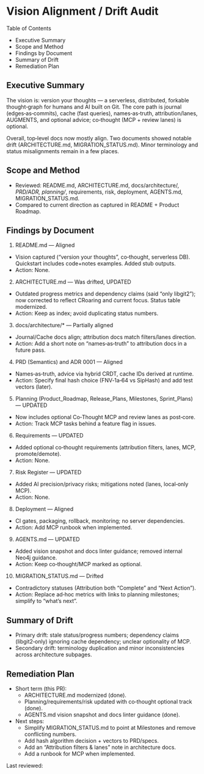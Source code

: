 # Vision Alignment / Drift Audit

Table of Contents
- Executive Summary
- Scope and Method
- Findings by Document
- Summary of Drift
- Remediation Plan

## Executive Summary
The vision is: version your thoughts — a serverless, distributed, forkable thought‑graph for humans and AI built on Git. The core path is journal (edges‑as‑commits), cache (fast queries), names‑as‑truth, attribution/lanes, AUGMENTS, and optional advice; co‑thought (MCP + review lanes) is optional.

Overall, top‑level docs now mostly align. Two documents showed notable drift (ARCHITECTURE.md, MIGRATION_STATUS.md). Minor terminology and status misalignments remain in a few places.

## Scope and Method
- Reviewed: README.md, ARCHITECTURE.md, docs/architecture/*, PRD/ADR, planning/*, requirements, risk, deployment, AGENTS.md, MIGRATION_STATUS.md.
- Compared to current direction as captured in README + Product Roadmap.

## Findings by Document

1) README.md — Aligned
- Vision captured (“version your thoughts”, co‑thought, serverless DB). Quickstart includes code+notes examples. Added stub outputs.
- Action: None.

2) ARCHITECTURE.md — Was drifted, UPDATED
- Outdated progress metrics and dependency claims (said “only libgit2”); now corrected to reflect CRoaring and current focus. Status table modernized.
- Action: Keep as index; avoid duplicating status numbers.

3) docs/architecture/* — Partially aligned
- Journal/Cache docs align; attribution docs match filters/lanes direction.
- Action: Add a short note on “names‑as‑truth” to attribution docs in a future pass.

4) PRD (Semantics) and ADR 0001 — Aligned
- Names‑as‑truth, advice via hybrid CRDT, cache IDs derived at runtime.
- Action: Specify final hash choice (FNV‑1a‑64 vs SipHash) and add test vectors (later).

5) Planning (Product_Roadmap, Release_Plans, Milestones, Sprint_Plans) — UPDATED
- Now includes optional Co‑Thought MCP and review lanes as post‑core.
- Action: Track MCP tasks behind a feature flag in issues.

6) Requirements — UPDATED
- Added optional co‑thought requirements (attribution filters, lanes, MCP, promote/demote).
- Action: None.

7) Risk Register — UPDATED
- Added AI precision/privacy risks; mitigations noted (lanes, local‑only MCP).
- Action: None.

8) Deployment — Aligned
- CI gates, packaging, rollback, monitoring; no server dependencies.
- Action: Add MCP runbook when implemented.

9) AGENTS.md — UPDATED
- Added vision snapshot and docs linter guidance; removed internal Neo4j guidance.
- Action: Keep co‑thought/MCP marked as optional.

10) MIGRATION_STATUS.md — Drifted
- Contradictory statuses (Attribution both “Complete” and “Next Action”).
- Action: Replace ad‑hoc metrics with links to planning milestones; simplify to “what’s next”.

## Summary of Drift
- Primary drift: stale status/progress numbers; dependency claims (libgit2‑only) ignoring cache dependency; unclear optionality of MCP.
- Secondary drift: terminology duplication and minor inconsistencies across architecture subpages.

## Remediation Plan
- Short term (this PR):
  - ARCHITECTURE.md modernized (done).
  - Planning/requirements/risk updated with co‑thought optional track (done).
  - AGENTS.md vision snapshot and docs linter guidance (done).
- Next steps:
  - Simplify MIGRATION_STATUS.md to point at Milestones and remove conflicting numbers.
  - Add hash algorithm decision + vectors to PRD/specs.
  - Add an “Attribution filters & lanes” note in architecture docs.
  - Add a runbook for MCP when implemented.

Last reviewed: <set-on-commit>
